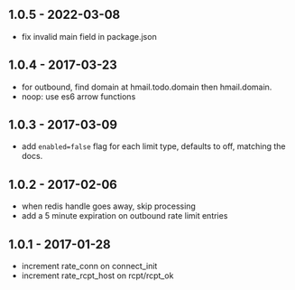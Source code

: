 ## 1.0.5 - 2022-03-08

- fix invalid main field in package.json

## 1.0.4 - 2017-03-23

- for outbound, find domain at hmail.todo.domain then hmail.domain.
- noop: use es6 arrow functions

## 1.0.3 - 2017-03-09

- add `enabled=false` flag for each limit type, defaults to off, matching the docs.


## 1.0.2 - 2017-02-06

- when redis handle goes away, skip processing
- add a 5 minute expiration on outbound rate limit entries

## 1.0.1 - 2017-01-28

- increment rate_conn on connect_init
- increment rate_rcpt_host on rcpt/rcpt_ok

